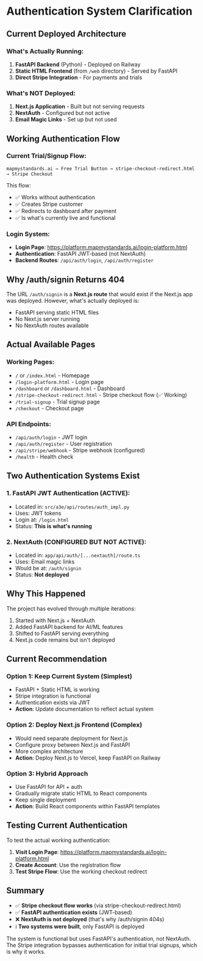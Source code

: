 # Authentication System Clarification

## Current Deployed Architecture

### What's Actually Running:
1. **FastAPI Backend** (Python) - Deployed on Railway
2. **Static HTML Frontend** (from `/web` directory) - Served by FastAPI
3. **Direct Stripe Integration** - For payments and trials

### What's NOT Deployed:
1. **Next.js Application** - Built but not serving requests
2. **NextAuth** - Configured but not active
3. **Email Magic Links** - Set up but not used

## Working Authentication Flow

### Current Trial/Signup Flow:
```
mapmystandards.ai → Free Trial Button → stripe-checkout-redirect.html → Stripe Checkout
```

This flow:
- ✅ Works without authentication
- ✅ Creates Stripe customer
- ✅ Redirects to dashboard after payment
- ✅ Is what's currently live and functional

### Login System:
- **Login Page**: https://platform.mapmystandards.ai/login-platform.html
- **Authentication**: FastAPI JWT-based (not NextAuth)
- **Backend Routes**: `/api/auth/login`, `/api/auth/register`

## Why /auth/signin Returns 404

The URL `/auth/signin` is a **Next.js route** that would exist if the Next.js app was deployed. However, what's actually deployed is:

- FastAPI serving static HTML files
- No Next.js server running
- No NextAuth routes available

## Actual Available Pages

### Working Pages:
- `/` or `/index.html` - Homepage
- `/login-platform.html` - Login page
- `/dashboard` or `/dashboard.html` - Dashboard
- `/stripe-checkout-redirect.html` - Stripe checkout flow (✅ Working)
- `/trial-signup` - Trial signup page
- `/checkout` - Checkout page

### API Endpoints:
- `/api/auth/login` - JWT login
- `/api/auth/register` - User registration
- `/api/stripe/webhook` - Stripe webhook (configured)
- `/health` - Health check

## Two Authentication Systems Exist

### 1. FastAPI JWT Authentication (ACTIVE):
- Located in: `src/a3e/api/routes/auth_impl.py`
- Uses: JWT tokens
- Login at: `/login.html`
- Status: **This is what's running**

### 2. NextAuth (CONFIGURED BUT NOT ACTIVE):
- Located in: `app/api/auth/[...nextauth]/route.ts`
- Uses: Email magic links
- Would be at: `/auth/signin`
- Status: **Not deployed**

## Why This Happened

The project has evolved through multiple iterations:
1. Started with Next.js + NextAuth
2. Added FastAPI backend for AI/ML features
3. Shifted to FastAPI serving everything
4. Next.js code remains but isn't deployed

## Current Recommendation

### Option 1: Keep Current System (Simplest)
- FastAPI + Static HTML is working
- Stripe integration is functional
- Authentication exists via JWT
- **Action**: Update documentation to reflect actual system

### Option 2: Deploy Next.js Frontend (Complex)
- Would need separate deployment for Next.js
- Configure proxy between Next.js and FastAPI
- More complex architecture
- **Action**: Deploy Next.js to Vercel, keep FastAPI on Railway

### Option 3: Hybrid Approach
- Use FastAPI for API + auth
- Gradually migrate static HTML to React components
- Keep single deployment
- **Action**: Build React components within FastAPI templates

## Testing Current Authentication

To test the actual working authentication:

1. **Visit Login Page**: https://platform.mapmystandards.ai/login-platform.html
2. **Create Account**: Use the registration flow
3. **Test Stripe Flow**: Use the working checkout redirect

## Summary

- ✅ **Stripe checkout flow works** (via stripe-checkout-redirect.html)
- ✅ **FastAPI authentication exists** (JWT-based)
- ❌ **NextAuth is not deployed** (that's why /auth/signin 404s)
- ℹ️ **Two systems were built**, only FastAPI is deployed

The system is functional but uses FastAPI's authentication, not NextAuth. The Stripe integration bypasses authentication for initial trial signups, which is why it works.